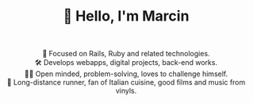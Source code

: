 <h1 align='center'>👋 Hello, I'm Marcin</h1><br>
<p align='center'>
🧠 Focused on Rails, Ruby and related technologies.<br>
🛠 Develops webapps, digital projects, back-end works.<br>
👨‍💻 Open minded, problem-solving, loves to challenge himself.<br>
🌝 Long-distance runner, fan of Italian cuisine, good films and music from vinyls.<br>
</p>
  
